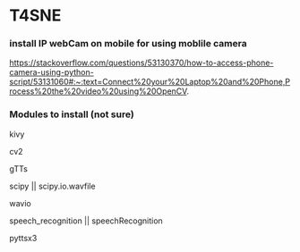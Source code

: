 # T4SNE

### install IP webCam on mobile for using moblile camera
https://stackoverflow.com/questions/53130370/how-to-access-phone-camera-using-python-script/53131060#:~:text=Connect%20your%20Laptop%20and%20Phone,Process%20the%20video%20using%20OpenCV.

### Modules to install (not sure)

kivy

cv2

gTTs

scipy || scipy.io.wavfile

wavio

speech_recognition || speechRecognition

pyttsx3

